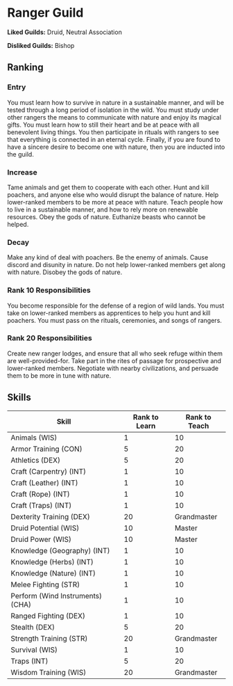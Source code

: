 # Ranger Guild

**Liked Guilds:** Druid, Neutral Association

**Disliked Guilds:** Bishop

## Ranking

### Entry

You must learn how to survive in nature in a sustainable manner, and will be tested through a long period of isolation in the wild. You must study under other rangers the means to communicate with nature and enjoy its magical gifts. You must learn how to still their heart and be at peace with all benevolent living things. You then participate in rituals with rangers to see that everything is connected in an eternal cycle. Finally, if you are found to have a sincere desire to become one with nature, then you are inducted into the guild.

### Increase

Tame animals and get them to cooperate with each other. Hunt and kill poachers, and anyone else who would disrupt the balance of nature. Help lower-ranked members to be more at peace with nature. Teach people how to live in a sustainable manner, and how to rely more on renewable resources. Obey the gods of nature. Euthanize beasts who cannot be helped.

### Decay

Make any kind of deal with poachers. Be the enemy of animals. Cause discord and disunity in nature. Do not help lower-ranked members get along with nature. Disobey the gods of nature.

### Rank 10 Responsibilities

You become responsible for the defense of a region of wild lands. You must take on lower-ranked members as apprentices to help you hunt and kill poachers. You must pass on the rituals, ceremonies, and songs of rangers.

### Rank 20 Responsibilities

Create new ranger lodges, and ensure that all who seek refuge within them are well-provided-for. Take part in the rites of passage for prospective and lower-ranked members. Negotiate with nearby civilizations, and persuade them to be more in tune with nature.

## Skills

| Skill | Rank to Learn | Rank to Teach |
| ---   | ---           | ---           |
| Animals (WIS) | 1 | 10
| Armor Training (CON) | 5 | 20
| Athletics (DEX) | 5 | 20
| Craft (Carpentry) (INT) | 1 | 10
| Craft (Leather) (INT) | 1 | 10
| Craft (Rope) (INT) | 1 | 10
| Craft (Traps) (INT) | 1 | 10
| Dexterity Training (DEX) | 20 | Grandmaster
| Druid Potential (WIS) | 10 | Master
| Druid Power (WIS) | 10 | Master
| Knowledge (Geography) (INT) | 1 | 10
| Knowledge (Herbs) (INT) | 1 | 10
| Knowledge (Nature) (INT) | 1 | 10
| Melee Fighting (STR) | 1 | 10
| Perform (Wind Instruments) (CHA) | 1 | 10
| Ranged Fighting (DEX) | 1 | 10
| Stealth (DEX) | 5 | 20
| Strength Training (STR) | 20 | Grandmaster
| Survival (WIS) | 1 | 10
| Traps (INT) | 5 | 20
| Wisdom Training (WIS) | 20 | Grandmaster
